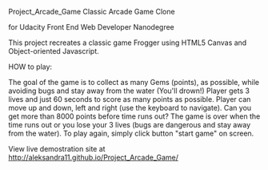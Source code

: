 Project_Arcade_Game
Classic Arcade Game Clone

for Udacity Front End Web Developer Nanodegree

This project recreates a classic game Frogger using HTML5 Canvas and Object-oriented Javascript.

HOW to play:

The goal of the game is to collect as many Gems (points), as possible, while avoiding bugs and stay away from the water (You'll drown!) Player gets 3 lives and just 60 seconds to score as many points as possible. Player can move up and down, left and right (use the keyboard to navigate). 
Can you get more than 8000 points before time runs out? The game is over when the time runs out or you lose your 3 lives (bugs are dangerous and stay away from the water).
To play again, simply click button "start game" on screen.

View live demostration site at http://aleksandra11.github.io/Project_Arcade_Game/
